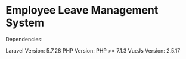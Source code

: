 <h1>Employee Leave Management System</h1>

Dependencies:

Laravel Version: 5.7.28
PHP Version: PHP >= 7.1.3
VueJs Version: 2.5.17




